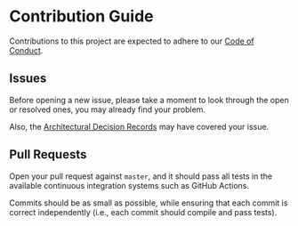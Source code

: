 # Contribution Guide

Contributions to this project are expected to adhere to our [Code of Conduct](https://github.com/hyperonym/ratus/blob/master/CODE_OF_CONDUCT.md).

## Issues

Before opening a new issue, please take a moment to look through the open or resolved ones, you may already find your problem.

Also, the [Architectural Decision Records](https://github.com/hyperonym/ratus/blob/master/docs/ARCHITECTURAL_DECISION_RECORDS.md) may have covered your issue.

## Pull Requests

Open your pull request against `master`, and it should pass all tests in the available continuous integration systems such as GitHub Actions.

Commits should be as small as possible, while ensuring that each commit is correct independently (i.e., each commit should compile and pass tests).
